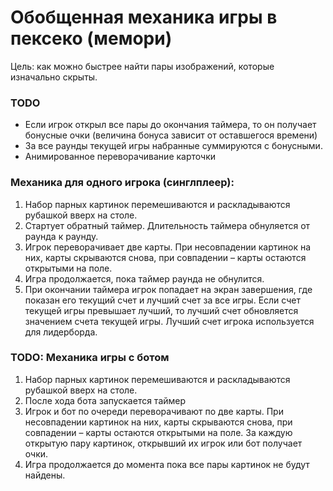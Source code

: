 # Обобщенная механика игры в пексеко (мемори)

Цель: как можно быстрее найти пары изображений, которые изначально скрыты.

### TODO

- Если игрок открыл все пары до окончания таймера, то он получает бонусные очки (величина бонуса зависит от оставшегося времени)
- За все раунды текущей игры набранные суммируются с бонусными.
- Анимированное переворачивание карточки

### Механика для одного игрока (синглплеер):

1. Набор парных картинок перемешиваются и раскладываются рубашкой вверх на столе. 
2. Стартует обратный таймер. Длительность таймера обнуляется от раунда к раунду.
3. Игрок переворачивает две карты. При несовпадении картинок на них, карты скрываются снова, при совпадении – карты остаются открытыми на поле.
4. Игра продолжается, пока таймер раунда не обнулится.
5. При окончании таймера игрок попадает на экран завершения, где показан его текущий счет и лучший счет за все игры. Если счет текущей игры превышает лучший, то лучший счет обновляется значением счета текущей игры. Лучший счет игрока используется для лидерборда.

### TODO: Механика игры с ботом

1. Набор парных картинок перемешиваются и раскладываются рубашкой вверх на столе. 
2. После хода бота запускается таймер
3. Игрок и бот по очереди переворачивают по две карты. При несовпадении картинок на них, карты скрываются снова, при совпадении – карты остаются открытыми на поле. За каждую открытую пару картинок, открывший их игрок или бот получает очки.
4. Игра продолжается до момента пока все пары картинок не будут найдены.
